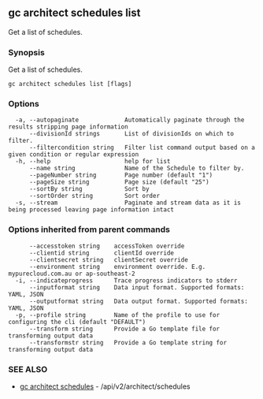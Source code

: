 ## gc architect schedules list

Get a list of schedules.

### Synopsis

Get a list of schedules.

```
gc architect schedules list [flags]
```

### Options

```
  -a, --autopaginate             Automatically paginate through the results stripping page information
      --divisionId strings       List of divisionIds on which to filter.
      --filtercondition string   Filter list command output based on a given condition or regular expression
  -h, --help                     help for list
      --name string              Name of the Schedule to filter by.
      --pageNumber string        Page number (default "1")
      --pageSize string          Page size (default "25")
      --sortBy string            Sort by
      --sortOrder string         Sort order
  -s, --stream                   Paginate and stream data as it is being processed leaving page information intact
```

### Options inherited from parent commands

```
      --accesstoken string    accessToken override
      --clientid string       clientId override
      --clientsecret string   clientSecret override
      --environment string    environment override. E.g. mypurecloud.com.au or ap-southeast-2
  -i, --indicateprogress      Trace progress indicators to stderr
      --inputformat string    Data input format. Supported formats: YAML, JSON
      --outputformat string   Data output format. Supported formats: YAML, JSON
  -p, --profile string        Name of the profile to use for configuring the cli (default "DEFAULT")
      --transform string      Provide a Go template file for transforming output data
      --transformstr string   Provide a Go template string for transforming output data
```

### SEE ALSO

* [gc architect schedules](gc_architect_schedules.html)	 - /api/v2/architect/schedules


